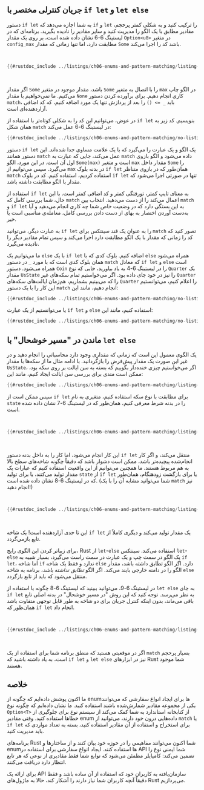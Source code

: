 ## جریان کنترلی مختصر با `if let` و `let else`

دستور `if let` به شما اجازه می‌دهد که `if` و `let` را ترکیب کنید و به شکلی کمتر پرحجم، مقادیر مطابق با یک الگو را مدیریت کنید و سایر مقادیر را نادیده بگیرید. برنامه‌ای که در لیستینگ 6-6 نشان داده شده است، بر روی یک مقدار `Option<u8>` در متغیر `config_max` مطابقت دارد، اما تنها زمانی که مقدار `Some` باشد کد را اجرا می‌کند.

<Listing number="6-6" caption="یک `match` که تنها به اجرای کد زمانی که مقدار `Some` است اهمیت می‌دهد">

```rust
{{#rustdoc_include ../listings/ch06-enums-and-pattern-matching/listing-06-06/src/main.rs:here}}
```

</Listing>

اگر مقدار `Some` باشد، مقدار موجود در متغیر `Some` را با اتصال به متغیر `max` در الگو چاپ می‌کنیم. ما نمی‌خواهیم با مقدار `None` کاری انجام دهیم. برای برآورده کردن دستور `match`، باید `_ => ()` را بعد از پردازش تنها یک مورد اضافه کنیم، که کد اضافی آزاردهنده‌ای است.

در عوض، می‌توانیم این کد را به شکلی کوتاه‌تر با استفاده از `if let` بنویسیم. کد زیر به همان شکل `match` در لیستینگ 6-6 عمل می‌کند:

```rust
{{#rustdoc_include ../listings/ch06-enums-and-pattern-matching/no-listing-12-if-let/src/main.rs:here}}
```

دستور `if let` یک الگو و یک عبارت را می‌گیرد که با یک علامت مساوی جدا شده‌اند. این دستور همانند `match` عمل می‌کند، جایی که عبارت به `match` داده می‌شود و الگو بازوی اول آن است. در این مورد، الگو `Some(max)` است و متغیر `max` مقدار داخل `Some` را می‌گیرد. سپس می‌توانیم از `max` در بدنه بلوک `if let` همان‌طور که در بازوی متناظر `match` استفاده کردیم، استفاده کنیم. کد در بلوک `if let` تنها در صورتی اجرا می‌شود که مقدار با الگو مطابقت داشته باشد.

استفاده از `if let` به معنای تایپ کمتر، تورفتگی کمتر و کد اضافی کمتر است. با این حال، شما بررسی کامل که `match` اعمال می‌کند را از دست می‌دهید. انتخاب بین `match` و `if let` به این بستگی دارد که در وضعیت خاص شما چه کاری انجام می‌دهید و آیا به‌دست آوردن اختصار به بهای از دست دادن بررسی کامل، معامله‌ی مناسبی است یا خیر.

به عبارت دیگر، می‌توانید `if let` را به عنوان یک قند سینتکس برای `match` تصور کنید که کد را زمانی که مقدار با یک الگو مطابقت دارد اجرا می‌کند و سپس تمام مقادیر دیگر را نادیده می‌گیرد.

ما می‌توانیم یک `else` با یک `if let` اضافه کنیم. بلوک کدی که با `else` همراه می‌شود همان بلوک کدی است که با مورد `_` در دستور `match` که معادل `if let` و `else` است همراه می‌شود. دستور `Coin` را در لیستینگ 6-4 به یاد بیاورید، جایی که نوع `Quarter` یک مقدار `UsState` را نیز در خود جای داده بود. اگر می‌خواستیم تمام سکه‌های غیر `Quarter` را که می‌بینیم بشماریم، هم‌زمان ایالت‌های سکه‌های `Quarter` را اعلام کنیم، می‌توانستیم این کار را با یک دستور `match` انجام دهیم، مانند این:

```rust
{{#rustdoc_include ../listings/ch06-enums-and-pattern-matching/no-listing-13-count-and-announce-match/src/main.rs:here}}
```

یا می‌توانستیم از یک عبارت `if let` و `else` استفاده کنیم، مانند این:

```rust
{{#rustdoc_include ../listings/ch06-enums-and-pattern-matching/no-listing-14-count-and-announce-if-let-else/src/main.rs:here}}
```

## ماندن در "مسیر خوشحال" با `let else`

یک الگوی معمول این است که زمانی که مقداری وجود دارد محاسباتی را انجام دهید و در غیر این صورت یک مقدار پیش‌فرض را بازگردانید. با ادامه مثال ما از سکه‌ها با مقدار `UsState`، اگر می‌خواستیم چیزی خنده‌دار بگوییم که بسته به سن ایالت بر روی سکه بود، ممکن است متدی برای بررسی سن ایالت ایجاد کنیم، مانند این:

```rust
{{#rustdoc_include ../listings/ch06-enums-and-pattern-matching/listing-06-07/src/main.rs:state}}
```

سپس ممکن است از `if let` برای مطابقت با نوع سکه استفاده کنیم، متغیری به نام `state` را در بدنه شرط معرفی کنیم، همان‌طور که در لیستینگ 6-7 نشان داده شده است.

<Listing number="6-7" caption="استفاده از `if let` برای تولید یک مقدار یا بازگشت زودهنگام." file-name="src/main.rs">

```rust
{{#rustdoc_include ../listings/ch06-enums-and-pattern-matching/listing-06-07/src/main.rs:describe}}
```

</Listing>

این کار انجام می‌شود، اما کار را به داخل بدنه دستور `if let` منتقل می‌کند، و اگر کار انجام‌شده پیچیده‌تر باشد، ممکن است دشوار باشد که دقیقاً چگونه شاخه‌های سطح بالا به هم مربوط هستند. ما همچنین می‌توانیم از این واقعیت استفاده کنیم که عبارات یک مقدار تولید می‌کنند، یا برای تولید `state` از `if let` یا برای بازگشت زودهنگام، همان‌طور که در لیستینگ 6-8 نشان داده شده است. (شما می‌توانید مشابه آن را با یک `match` نیز انجام دهید!)

<Listing number="6-8" caption="استفاده از `if let` برای تولید یک مقدار یا بازگشت زودهنگام." file-name="src/main.rs">

```rust
{{#rustdoc_include ../listings/ch06-enums-and-pattern-matching/listing-06-08/src/main.rs:describe}}
```

</Listing>

این تا حدی آزاردهنده است! یک شاخه `if let` یک مقدار تولید می‌کند و دیگری کاملاً از تابع بازمی‌گردد.

برای زیباتر کردن این الگوی رایج، Rust از `let`-`else` استفاده می‌کند. سینتکس `let`-`else` یک الگو در سمت چپ و یک عبارت در سمت راست می‌گیرد، بسیار شبیه به `if let`، اما شاخه `if` ندارد و فقط یک شاخه `else` دارد. اگر الگو تطابق داشته باشد، مقدار الگو را در دامنه خارجی بایند می‌کند. اگر الگو _تطابق نداشته باشد_، برنامه به شاخه `else` منتقل می‌شود که باید از تابع بازگردد.


در لیستینگ 6-9، می‌توانید ببینید که لیستینگ 6-8 چگونه با استفاده از `let else` به جای `if let` به نظر می‌رسد. توجه کنید که این روش "در مسیر خوشحال" در بدنه اصلی تابع باقی می‌ماند، بدون اینکه کنترل جریان برای دو شاخه به طور قابل توجهی متفاوت باشد همان‌طور که `if let` انجام داد.


<Listing number="6-9" caption="استفاده از `let else` برای واضح‌تر کردن جریان درون تابع." file-name="src/main.rs">

```rust
{{#rustdoc_include ../listings/ch06-enums-and-pattern-matching/listing-06-09/src/main.rs:describe}}
```

</Listing>

اگر در موقعیتی هستید که منطق برنامه شما برای استفاده از یک `match` بسیار پرحجم است، به یاد داشته باشید که `if let` و `let else` نیز در ابزارهای Rust شما موجود هستند.

## خلاصه

ما اکنون پوشش داده‌ایم که چگونه از enumها برای ایجاد انواع سفارشی که می‌توانند یکی از مجموعه مقادیر شمارش‌شده باشند استفاده کنید. ما نشان داده‌ایم که چگونه نوع `Option<T>` از کتابخانه استاندارد به شما کمک می‌کند از سیستم نوع برای جلوگیری از خطاها استفاده کنید. وقتی مقادیر enum داده‌هایی درون خود دارند، می‌توانید از `match` یا `if let` برای استخراج و استفاده از آن مقادیر استفاده کنید، بسته به تعداد مواردی که باید مدیریت کنید.

برنامه‌های Rust شما اکنون می‌توانند مفاهیمی را در حوزه خود بیان کنند و از ساختارها و enumها استفاده کنند. ایجاد انواع سفارشی برای استفاده در API شما ایمنی نوع را تضمین می‌کند: کامپایلر مطمئن می‌شود که توابع شما فقط مقادیری از نوعی که هر تابع انتظار دارد دریافت می‌کنند.

برای ارائه یک API سازمان‌یافته به کاربران خود که استفاده از آن ساده باشد و فقط دقیقاً آنچه کاربران شما نیاز دارند را آشکار کند، حالا به ماژول‌های Rust می‌پردازیم.
